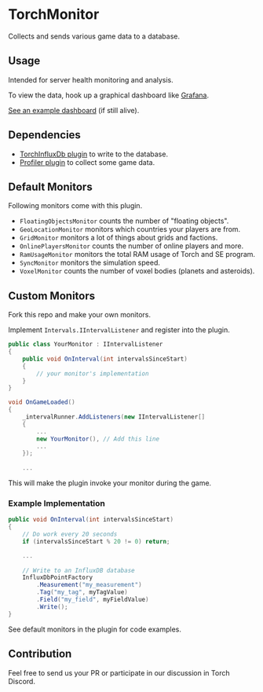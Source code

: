 # TorchMonitor

Collects and sends various game data to a database. 

## Usage

Intended for server health monitoring and analysis. 

To view the data, hook up a graphical dashboard like [Grafana](https://grafana.com/).

[See an example dashboard](https://guest-grafana.torchmonitor.net/d/9UUUl7pGk/short-term-monitor?orgId=6&refresh=1m) (if still alive).

## Dependencies

* [TorchInfluxDb plugin](https://github.com/HnZGaming/TorchInfluxDb) to write to the database.
* [Profiler plugin](https://github.com/TorchAPI/Profiler) to collect some game data.

## Default Monitors

Following monitors come with this plugin.

- `FloatingObjectsMonitor` counts the number of "floating objects".
- `GeoLocationMonitor` monitors which countries your players are from.
- `GridMonitor` monitors a lot of things about grids and factions.
- `OnlinePlayersMonitor` counts the number of online players and more.
- `RamUsageMonitor` monitors the total RAM usage of Torch and SE program.
- `SyncMonitor` monitors the simulation speed.
- `VoxelMonitor` counts the number of voxel bodies (planets and asteroids).

## Custom Monitors

Fork this repo and make your own monitors.

Implement `Intervals.IIntervalListener` and register into the plugin.

```C#
public class YourMonitor : IIntervalListener
{
    public void OnInterval(int intervalsSinceStart)
    {
        // your monitor's implementation
    }
}
```

```C#
void OnGameLoaded()
{
    _intervalRunner.AddListeners(new IIntervalListener[]
    {
        ...
        new YourMonitor(), // Add this line
        ...
    });
    
    ...
```

This will make the plugin invoke your monitor during the game.

### Example Implementation

```C#
public void OnInterval(int intervalsSinceStart)
{
    // Do work every 20 seconds
    if (intervalsSinceStart % 20 != 0) return;

    ...
    
    // Write to an InfluxDB database
    InfluxDbPointFactory
        .Measurement("my_measurement")
        .Tag("my_tag", myTagValue)
        .Field("my_field", myFieldValue)
        .Write();
}
```

See default monitors in the plugin for code examples.

## Contribution

Feel free to send us your PR or participate in our discussion in Torch Discord.
